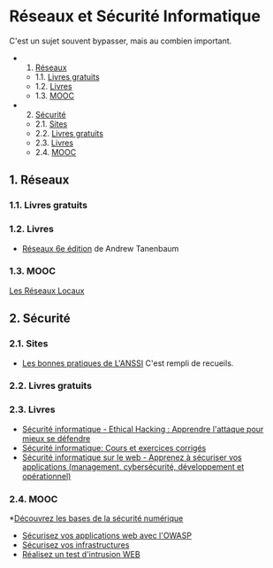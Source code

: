 # Réseaux et Sécurité Informatique

C'est un sujet souvent bypasser, mais au combien important.

<!-- vscode-markdown-toc -->
* 1. [Réseaux](#Rseaux)
	* 1.1. [Livres gratuits](#Livresgratuits)
	* 1.2. [Livres](#Livres)
	* 1.3. [MOOC](#MOOC)
* 2. [Sécurité](#Scurit)
	* 2.1. [Sites](#Sites)
	* 2.2. [Livres gratuits](#Livresgratuits-1)
	* 2.3. [Livres](#Livres-1)
	* 2.4. [MOOC](#MOOC-1)

<!-- vscode-markdown-toc-config
	numbering=true
	autoSave=true
	/vscode-markdown-toc-config -->
<!-- /vscode-markdown-toc -->

##  1. <a name='Rseaux'></a>Réseaux

###  1.1. <a name='Livresgratuits'></a>Livres gratuits

###  1.2. <a name='Livres'></a>Livres

* [Réseaux 6e édition](https://amzn.to/3dWVQJs) de Andrew Tanenbaum

###  1.3. <a name='MOOC'></a>MOOC

[Les Réseaux Locaux](https://www.fun-mooc.fr/fr/cours/les-reseaux-locaux/)

##  2. <a name='Scurit'></a>Sécurité

###  2.1. <a name='Sites'></a>Sites

* [Les bonnes pratiques de L'ANSSI](https://www.ssi.gouv.fr/particulier/bonnes-pratiques/) C'est rempli de recueils.

###  2.2. <a name='Livresgratuits-1'></a>Livres gratuits

###  2.3. <a name='Livres-1'></a>Livres

* [Sécurité informatique - Ethical Hacking : Apprendre l'attaque pour mieux se défendre](https://amzn.to/3uwPIvZ)
* [Sécurité informatique: Cours et exercices corrigés](https://amzn.to/3VIaeWz)
* [Sécurité informatique sur le web - Apprenez à sécuriser vos applications (management, cybersécurité, développement et opérationnel)](https://amzn.to/3UJODLU)

###  2.4. <a name='MOOC-1'></a>MOOC

*[Découvrez les bases de la sécurité numérique](https://openclassrooms.com/fr/courses/5870206-decouvrez-les-bases-de-la-securite-numerique)
* [Sécurisez vos applications web avec l'OWASP](https://openclassrooms.com/fr/courses/6179306-securisez-vos-applications-web-avec-lowasp)
* [Sécurisez vos infrastructures](https://openclassrooms.com/fr/courses/1761876-securisez-vos-infrastructures)
* [Réalisez un test d'intrusion WEB](https://openclassrooms.com/fr/courses/1761876-securisez-vos-infrastructures)